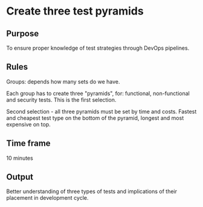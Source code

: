 # Create three test pyramids

## Purpose

To ensure proper knowledge of test strategies through DevOps pipelines.

## Rules

Groups: depends how many sets do we have.

Each group has to create three "pyramids", for: functional, non-functional and security tests. This is the first selection.

Second selection - all three pyramids must be set by time and costs. Fastest and cheapest test type on the bottom of the pyramid, longest and most expensive on top.

## Time frame

10 minutes

## Output

Better understanding of three types of tests and implications of their placement in development cycle.
